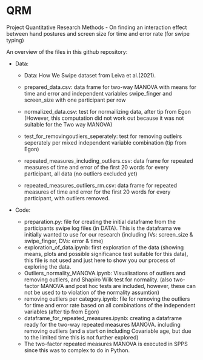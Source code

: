 # QRM
Project Quantitative Research Methods - On finding an interaction effect between hand postures and screen size for time and error rate (for swipe typing)

An overview of the files in this github repository:
- Data:
    - Data: How We Swipe dataset from Leiva et al.(2021).
    - prepared_data.csv: data frame for two-way MANOVA with means for time and error and independent variables swipe_finger and screen_size with one participant per row
    - normalized_data.csv: test for normailizing data, after tip from Egon (However, this computation did not work out because it was not suitable for the Two way MANOVA)
    - test_for_removingoutliers_seperately: test for removing outleirs seperately per mixed independent variable combination (tip from Egon)
  
    - repeated_measures_including_outliers.csv: data frame for repeated measures of time and error of the first 20 words for every participant, all data (no outliers excluded yet)
    - repeated_measures_outliers_rm.csv: data frame for repeated measures of time and error for the first 20 words for every participant, with outliers removed.

- Code:
    - preparation.py: file for creating the initial dataframe from the participants swipe log files (in DATA). This is the dataframa we initially wanted to use for our research (including  IVs: screen_size & swipe_finger, DVs: error & time)
    - exploration_of_data.ipynb: first exploration of the data (showing means, plots and possible significance test suitable for this data), this file is not used and just here to show you our process of exploring the data.
    - Outliers_normality_MANOVA.ipynb: Visualisations of outliers and removing outliers, and Shapiro Wilk test for normality. (also two-factor MANOVA and post hoc tests are included, however, these can not be used to to violation of the normality assumtion)
    - removing outliers per category.ipynb: file for removing the outliers for time and error rate based on all combinations of the independent variables (after tip from Egon)
    - dataframe_for_repeated_measures.ipynb: creating a dataframe ready for the two-way repeated measures MANOVA. including removing outliers (and a start on including Covariable age, but due to the limited time this is not further explored)
    - The two-factor repeated measures MANOVA is executed in SPPS since this was to complex to do in Python. 
      
